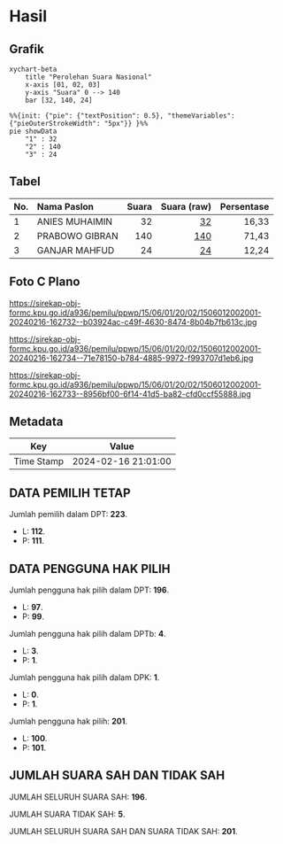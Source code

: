 # Hasil

## Grafik

```mermaid
xychart-beta
    title "Perolehan Suara Nasional"
    x-axis [01, 02, 03]
    y-axis "Suara" 0 --> 140
    bar [32, 140, 24]
```

```mermaid
%%{init: {"pie": {"textPosition": 0.5}, "themeVariables": {"pieOuterStrokeWidth": "5px"}} }%%
pie showData
    "1" : 32
    "2" : 140
    "3" : 24
```

## Tabel

| No. | Nama Paslon    | Suara | Suara (raw) | Persentase |
|:--- |:-------------- | -----:| -----------:| ----------:|
| 1   | ANIES MUHAIMIN | 32    | [32][p-1]   | 16,33      |
| 2   | PRABOWO GIBRAN | 140   | [140][p-2]  | 71,43      |
| 3   | GANJAR MAHFUD  | 24    | [24][p-3]   | 12,24      |


[p-1]: https://github.com/gigit-pemilu/pemilu-2024/blob/main/pilpres/hitung-suara/sub/15-jambi/sub/06-tanjung-jabung-barat/sub/01-tungkal-ulu/sub/2002-tanjung-tayas/sub/001-tps/sub/paslon-1.txt
[p-2]: https://github.com/gigit-pemilu/pemilu-2024/blob/main/pilpres/hitung-suara/sub/15-jambi/sub/06-tanjung-jabung-barat/sub/01-tungkal-ulu/sub/2002-tanjung-tayas/sub/001-tps/sub/paslon-2.txt
[p-3]: https://github.com/gigit-pemilu/pemilu-2024/blob/main/pilpres/hitung-suara/sub/15-jambi/sub/06-tanjung-jabung-barat/sub/01-tungkal-ulu/sub/2002-tanjung-tayas/sub/001-tps/sub/paslon-3.txt

## Foto C Plano

https://sirekap-obj-formc.kpu.go.id/a936/pemilu/ppwp/15/06/01/20/02/1506012002001-20240216-162732--b03924ac-c49f-4630-8474-8b04b7fb613c.jpg

https://sirekap-obj-formc.kpu.go.id/a936/pemilu/ppwp/15/06/01/20/02/1506012002001-20240216-162734--71e78150-b784-4885-9972-f993707d1eb6.jpg

https://sirekap-obj-formc.kpu.go.id/a936/pemilu/ppwp/15/06/01/20/02/1506012002001-20240216-162733--8956bf00-6f14-41d5-ba82-cfd0ccf55888.jpg


## Metadata

| Key        | Value               |
| ---------- | ------------------- |
| Time Stamp | 2024-02-16 21:01:00 |


## DATA PEMILIH TETAP

Jumlah pemilih dalam DPT: **223**.
 * L: **112**.
 * P: **111**.

## DATA PENGGUNA HAK PILIH

Jumlah pengguna hak pilih dalam DPT: **196**.
 * L: **97**.
 * P: **99**.

Jumlah pengguna hak pilih dalam DPTb: **4**.
 * L: **3**.
 * P: **1**.

Jumlah pengguna hak pilih dalam DPK: **1**.
 * L: **0**.
 * P: **1**.

Jumlah pengguna hak pilih: **201**.
 * L: **100**.
 * P: **101**.

## JUMLAH SUARA SAH DAN TIDAK SAH

JUMLAH SELURUH SUARA SAH: **196**.

JUMLAH SUARA TIDAK SAH: **5**.

JUMLAH SELURUH SUARA SAH DAN SUARA TIDAK SAH: **201**.


